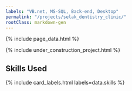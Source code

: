 ```yaml
---
labels: "VB.net, MS-SQL, Back-end, Desktop"
permalink: "/projects/selak_dentistry_clinic/"
rootClass: markdown-gen   
---
```


{% include page_data.html %}

{% include under_construction_project.html %}

## Skills Used

{% include card_labels.html labels=data.skills %}
